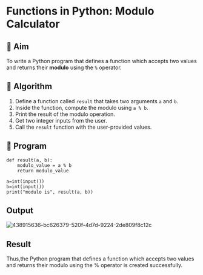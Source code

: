 # Functions in Python: Modulo Calculator

## 🎯 Aim
To write a Python program that defines a function which accepts two values and returns their **modulo** using the `%` operator.

## 🧠 Algorithm
1. Define a function called `result` that takes two arguments `a` and `b`.
2. Inside the function, compute the modulo using `a % b`.
3. Print the result of the modulo operation.
4. Get two integer inputs from the user.
5. Call the `result` function with the user-provided values.

## 🧾 Program

```
def result(a, b):
    modulo_value = a % b
    return modulo_value

a=int(input())
b=int(input())
print("modulo is", result(a, b))
```


## Output
![438915636-bc626379-520f-4d7d-9224-2de809f8c12c](https://github.com/user-attachments/assets/7592ca99-3e3f-472f-9034-5a5b4e8bb929)

## Result
Thus,the Python program that defines a function which accepts two values and returns their modulo using the % operator is created successfully.
